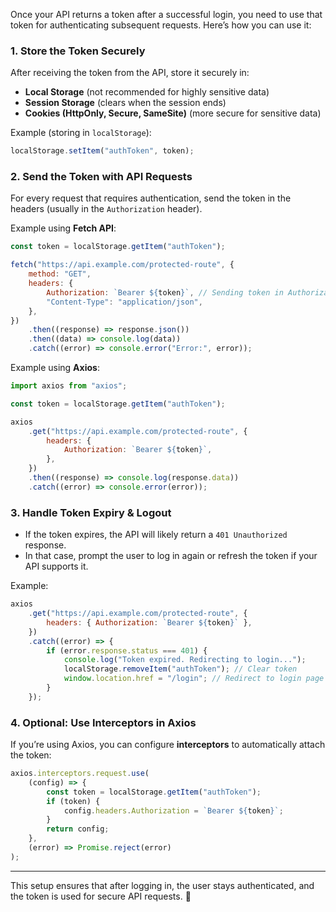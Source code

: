 Once your API returns a token after a successful login, you need to use that token for authenticating subsequent requests. Here’s how you can use it:

### **1. Store the Token Securely**

After receiving the token from the API, store it securely in:

-   **Local Storage** (not recommended for highly sensitive data)
-   **Session Storage** (clears when the session ends)
-   **Cookies (HttpOnly, Secure, SameSite)** (more secure for sensitive data)

Example (storing in `localStorage`):

```javascript
localStorage.setItem("authToken", token);
```

### **2. Send the Token with API Requests**

For every request that requires authentication, send the token in the headers (usually in the `Authorization` header).

Example using **Fetch API**:

```javascript
const token = localStorage.getItem("authToken");

fetch("https://api.example.com/protected-route", {
    method: "GET",
    headers: {
        Authorization: `Bearer ${token}`, // Sending token in Authorization header
        "Content-Type": "application/json",
    },
})
    .then((response) => response.json())
    .then((data) => console.log(data))
    .catch((error) => console.error("Error:", error));
```

Example using **Axios**:

```javascript
import axios from "axios";

const token = localStorage.getItem("authToken");

axios
    .get("https://api.example.com/protected-route", {
        headers: {
            Authorization: `Bearer ${token}`,
        },
    })
    .then((response) => console.log(response.data))
    .catch((error) => console.error(error));
```

### **3. Handle Token Expiry & Logout**

-   If the token expires, the API will likely return a `401 Unauthorized` response.
-   In that case, prompt the user to log in again or refresh the token if your API supports it.

Example:

```javascript
axios
    .get("https://api.example.com/protected-route", {
        headers: { Authorization: `Bearer ${token}` },
    })
    .catch((error) => {
        if (error.response.status === 401) {
            console.log("Token expired. Redirecting to login...");
            localStorage.removeItem("authToken"); // Clear token
            window.location.href = "/login"; // Redirect to login page
        }
    });
```

### **4. Optional: Use Interceptors in Axios**

If you’re using Axios, you can configure **interceptors** to automatically attach the token:

```javascript
axios.interceptors.request.use(
    (config) => {
        const token = localStorage.getItem("authToken");
        if (token) {
            config.headers.Authorization = `Bearer ${token}`;
        }
        return config;
    },
    (error) => Promise.reject(error)
);
```

---

This setup ensures that after logging in, the user stays authenticated, and the token is used for secure API requests. 🚀
